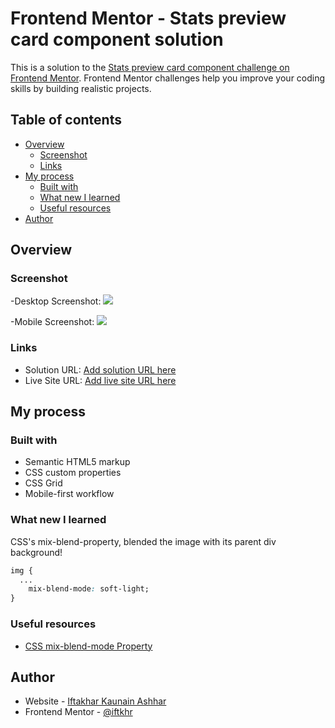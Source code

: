 # Frontend Mentor - Stats preview card component solution

This is a solution to the [Stats preview card component challenge on Frontend Mentor](https://www.frontendmentor.io/challenges/stats-preview-card-component-8JqbgoU62). Frontend Mentor challenges help you improve your coding skills by building realistic projects. 

## Table of contents

- [Overview](#overview)
  - [Screenshot](#screenshot)
  - [Links](#links)
- [My process](#my-process)
  - [Built with](#built-with)
  - [What new I learned](#what-new-i-learned)
  - [Useful resources](#useful-resources)
- [Author](#author)

## Overview

### Screenshot

-Desktop Screenshot:
![](./ss_desktop.png)

-Mobile Screenshot:
![](./ss_mobile.png)

### Links

- Solution URL: [Add solution URL here](https://github.com/iftkhr/stats-preview-card)
- Live Site URL: [Add live site URL here](https://iftkhr.github.io/stats-preview-card)

## My process

### Built with

- Semantic HTML5 markup
- CSS custom properties
- CSS Grid
- Mobile-first workflow

### What new I learned

CSS's mix-blend-property, blended the image with its parent div background!

```css
img {
  ...
	mix-blend-mode: soft-light;
}
```

### Useful resources

- [CSS mix-blend-mode Property](https://www.w3schools.com/cssref/pr_mix-blend-mode.asp)

## Author

- Website - [Iftakhar Kaunain Ashhar](https://iftkhr.github.io/)
- Frontend Mentor - [@iftkhr](https://www.frontendmentor.io/profile/iftkhr)